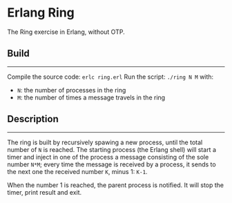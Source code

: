 # Erlang Ring
The Ring exercise in Erlang, without OTP.


## Build
---

Compile the source code: `erlc ring.erl`
Run the script: `./ring N M`
with:
  -  `N`: the number of processes in the ring
  -  `M`: the number of times a message travels in the ring


## Description
---

The ring is built by recursively spawing a new process, until the total number of `N` is reached. 
The starting process (the Erlang shell) will start a timer and inject in one of the process a message consisting of the sole 
number `N*M`; every time the message is received by a process, it sends to the next one the received number `K`, minus 1: `K-1`. 

When the number 1 is reached, the parent process is notified. It will stop the timer, print result and exit.